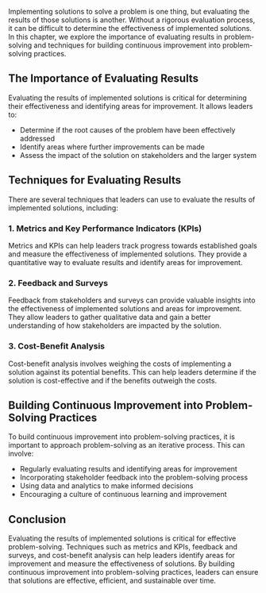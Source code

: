 
Implementing solutions to solve a problem is one thing, but evaluating the results of those solutions is another. Without a rigorous evaluation process, it can be difficult to determine the effectiveness of implemented solutions. In this chapter, we explore the importance of evaluating results in problem-solving and techniques for building continuous improvement into problem-solving practices.

The Importance of Evaluating Results
------------------------------------

Evaluating the results of implemented solutions is critical for determining their effectiveness and identifying areas for improvement. It allows leaders to:

* Determine if the root causes of the problem have been effectively addressed
* Identify areas where further improvements can be made
* Assess the impact of the solution on stakeholders and the larger system

Techniques for Evaluating Results
---------------------------------

There are several techniques that leaders can use to evaluate the results of implemented solutions, including:

### 1. Metrics and Key Performance Indicators (KPIs)

Metrics and KPIs can help leaders track progress towards established goals and measure the effectiveness of implemented solutions. They provide a quantitative way to evaluate results and identify areas for improvement.

### 2. Feedback and Surveys

Feedback from stakeholders and surveys can provide valuable insights into the effectiveness of implemented solutions and areas for improvement. They allow leaders to gather qualitative data and gain a better understanding of how stakeholders are impacted by the solution.

### 3. Cost-Benefit Analysis

Cost-benefit analysis involves weighing the costs of implementing a solution against its potential benefits. This can help leaders determine if the solution is cost-effective and if the benefits outweigh the costs.

Building Continuous Improvement into Problem-Solving Practices
--------------------------------------------------------------

To build continuous improvement into problem-solving practices, it is important to approach problem-solving as an iterative process. This can involve:

* Regularly evaluating results and identifying areas for improvement
* Incorporating stakeholder feedback into the problem-solving process
* Using data and analytics to make informed decisions
* Encouraging a culture of continuous learning and improvement

Conclusion
----------

Evaluating the results of implemented solutions is critical for effective problem-solving. Techniques such as metrics and KPIs, feedback and surveys, and cost-benefit analysis can help leaders identify areas for improvement and measure the effectiveness of solutions. By building continuous improvement into problem-solving practices, leaders can ensure that solutions are effective, efficient, and sustainable over time.
